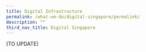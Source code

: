 ```yaml
---
title: Digital Infrastructure
permalink: /what-we-do/digital-singapore/permalink/
description: ""
third_nav_title: Digital Singapore
---
```

(TO UPDATE)